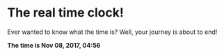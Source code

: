 # The real time clock!

Ever wanted to know what the time is? Well, your journey is about to end!

**The time is Nov 08, 2017, 04:56**